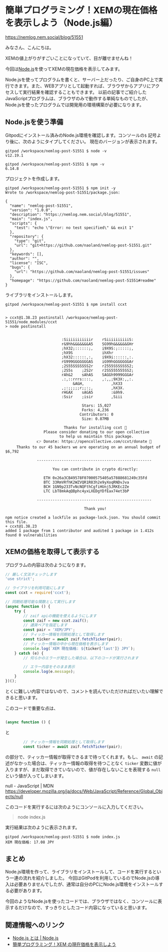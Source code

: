 # 簡単プログラミング！XEMの現在価格を表示しよう（Node.js編）

https://nemlog.nem.social/blog/51551


みなさん、こんにちは。

XEMの値上がりがすごいことになっていて、目が離せませんね！

今回は[Node.js](https://nodejs.org/ja/about/)を使ってXEMの現在価格を表示してみます。

Node.jsを使ってプログラムを書くと、サーバー上だったり、ご自身のPC上で実行できます。また、WEBアプリとして起動すれば、ブラウザからアプリにアクセスして実行結果を確認することもできます。
以前の記事でご紹介したJavaScriptプログラムは、ブラウザのみで動作する単純なものでしたが、Node.jsを使ったプログラムでは開発用の環境構築が必要になります。

## Node.jsを使う準備

Gitpodにインストール済みのNode.js環境を確認します。コンソールの`$` 記号より後に、次のようにタイプしてください。 
現在のバージョンが表示されます。

```
gitpod /workspace/nemlog-post-51551 $ node -v
v12.19.1

gitpod /workspace/nemlog-post-51551 $ npm -v
6.14.8
```


プロジェクトを作成します。

```
gitpod /workspace/nemlog-post-51551 $ npm init -y
Wrote to /workspace/nemlog-post-51551/package.json:

{
  "name": "nemlog-post-51551",
  "version": "1.0.0",
  "description": "https://nemlog.nem.social/blog/51551",
  "main": "index.js",
  "scripts": {
    "test": "echo \"Error: no test specified\" && exit 1"
  },
  "repository": {
    "type": "git",
    "url": "git+https://github.com/naoland/nemlog-post-51551.git"
  },
  "keywords": [],
  "author": "",
  "license": "ISC",
  "bugs": {
    "url": "https://github.com/naoland/nemlog-post-51551/issues"
  },
  "homepage": "https://github.com/naoland/nemlog-post-51551#readme"
}
```

ライブラリをインストールします。

```
gitpod /workspace/nemlog-post-51551 $ npm install ccxt


> ccxt@1.38.23 postinstall /workspace/nemlog-post-51551/node_modules/ccxt
> node postinstall

                                                         
                         :Siiiiiiiiiiir    rSiiiiiiiiiiS:
                         r&9hh&&&&&&&A5    SG99h&&&&&&GHr
                         ;hX32;::::::;,    i9X9S:;:::::;,
                         ;hX9S             ihXhr         
                         ;hX32::::::,:,    i9X9i::::::,:.
                         rG999GGGGGGGAS    iG99hGGGGGGGAr
                         ;2S55SSSSSSS2r    r2555SSSSSSS2;
                         ;2S5s    ;2S2r    r2SS555555SS2;
                         rAh&2    sAhAS    SAGGh9999GGGAr
                         .:,::rrrs::::,    ,:,,;9X3X:,,:.
                              &A&H,            ,hX33     
                         ,;:;;;;;r;;:;,        ,hX3X.    
                         rHGAX    sAGA5        :&9h9.    
                         :Ssir    ;isir        ,Siii     
                                                         
                                  Stars: 15,027                                 
                                  Forks: 4,236                                  
                                 Contributors: 0                                
                                  Size: 0.87MB                                  

                          Thanks for installing ccxt 🙏                         
                 Please consider donating to our open collective                
                        to help us maintain this package.                       
              👉 Donate: https://opencollective.com/ccxt/donate 🎉              
     Thanks to our 45 backers we are operating on an annual budget of $6,792    
                                                                 
              ---------------------------------------------------
                                                                 
                     You can contribute in crypto directly:      
                                                                 
                 ETH 0x26a3CB49578F07000575405a57888681249c35Fd  
                 BTC 33RmVRfhK2WZVQR1R83h2e9yXoqRNDvJva          
                 BCH 1GN9p233TvNcNQFthCgfiHUnj5JRKEc2Ze          
                 LTC LbT8mkAqQBphc4yxLXEDgYDfEax74et3bP          
                                                                 
              ---------------------------------------------------
                                                                 
                                   Thank you!                    
                                                                 
npm notice created a lockfile as package-lock.json. You should commit this file.
+ ccxt@1.38.23
added 1 package from 1 contributor and audited 1 package in 1.412s
found 0 vulnerabilities

```


## XEMの価格を取得して表示する

プログラムの内容は次のようになります。

```javascript
// 厳しく文法チェックします
'use strict';

// ライブラリを利用可能にします
const ccxt = require('ccxt');

// 同期処理可能な関数として実行します
(async function () {
    try {
        // zaif apiの機能を使えるようにします
        const zaif = new ccxt.zaif();
        // 通貨ペアを指定します
        const pair = 'XEM/JPY';
        // ティッカー情報を同期処理として取得します
        const ticker = await zaif.fetchTicker(pair);
        // ティッカー情報の中から現在価格を表示します
        console.log(`XEM 現在価格: ${ticker['last']} JPY`);
    } catch (e) {
        // 何らかのエラーが発生した場合は、以下のコードが実行されます

        // エラー内容をそのまま表示
        console.log(e.message);
    }
})();
```
とくに難しい内容ではないので、コメントを読んでいただければだいたい理解できると思います。

このコードで重要な点は、

```javascript

(async function () {
```
と

```javascript
        // ティッカー情報を同期処理として取得します
        const ticker = await zaif.fetchTicker(pair);
```

の部分で、ティッカー情報が取得できるまで待ってくれます。もし、 `await` の記述がなかった場合は、ティッカー情報の取得を待つことなく `ticker` 変数に値が入りますが、まだ取得できていないので、値が存在しないことを表現する `null` という値が入ってしまいます。

null - JavaScript | MDN
https://developer.mozilla.org/ja/docs/Web/JavaScript/Reference/Global_Objects/null


このコードを実行するには次のようにコンソールに入力してください。

> node index.js

実行結果は次のように表示されます。

```
gitpod /workspace/nemlog-post-51551 $ node index.js 
XEM 現在価格: 17.08 JPY
```

## まとめ

Node.js環境を作って、ライブラリをインストールして、コードを実行するという一連の流れを紹介しました。
今回はGitPodを利用しているのでNode.jsの導入は必要ありませんでしたが、通常は自分のPCにNode.js環境をインストールする必要があります。

今回のようなNode.jsを使ったコードでは、ブラウザではなく、コンソールに表示するだけなので、すっきりとしたコード内容になっていると思います。


## 関連情報へのリンク

- [Node.js とは | Node.js](https://nodejs.org/ja/about/)
- [簡単プログラミング！XEM の現在価格を表示しよう](https://nemlog.nem.social/blog/51387)

